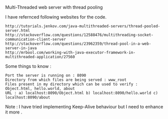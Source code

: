 Multi-Threaded web server with thread pooling

I have refernced following websites for the code.

    http://tutorials.jenkov.com/java-multithreaded-servers/thread-pooled-server.html
    http://stackoverflow.com/questions/12588476/multithreading-socket-communication-client-server
    http://stackoverflow.com/questions/23962359/thread-pool-in-a-web-server-in-java
    http://mrbool.com/working-with-java-executor-framework-in-multithreaded-application/27560

Some things to know :

    Port the server is running on : 8090
    Directory from which files are being served : www_root
    Files present in my directory which can be used to verify : Object.html, hello.world, about
    URL : a) localhost:8090/Object.html b) localhost:8090/hello.world c) localhost:8090/about

Note : I have tried implementing Keep-Alive behaviour but I need to enhance it more .
